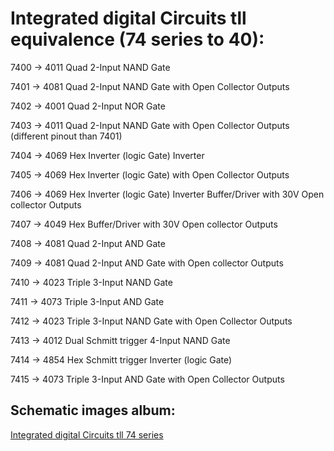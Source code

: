 # Integrated digital Circuits tll equivalence (74 series to 40):
 
7400    →   4011    Quad 2-Input NAND Gate

7401    →   4081    Quad 2-Input NAND Gate with Open Collector Outputs

7402    →   4001    Quad 2-Input NOR Gate

7403    →   4011    Quad 2-Input NAND Gate with Open Collector Outputs (different pinout than 7401)

7404    →   4069    Hex Inverter (logic Gate) Inverter

7405    →   4069    Hex Inverter (logic Gate) with Open Collector Outputs

7406    →   4069    Hex Inverter (logic Gate) Inverter Buffer/Driver with 30V Open collector Outputs

7407    →   4049    Hex Buffer/Driver with 30V Open collector Outputs

7408    →   4081    Quad 2-Input AND Gate

7409    →   4081    Quad 2-Input AND Gate with Open collector Outputs

7410    →   4023    Triple 3-Input NAND Gate

7411    →   4073    Triple 3-Input AND Gate

7412    →   4023    Triple 3-Input NAND Gate with Open Collector Outputs

7413    →   4012    Dual Schmitt trigger 4-Input NAND Gate

7414    →   4854    Hex Schmitt trigger Inverter (logic Gate)

7415    →   4073    Triple 3-Input AND Gate with Open Collector Outputs
 
## Schematic images album:
[Integrated digital Circuits tll 74 series](http://imgur.com/a/Vznr0)
